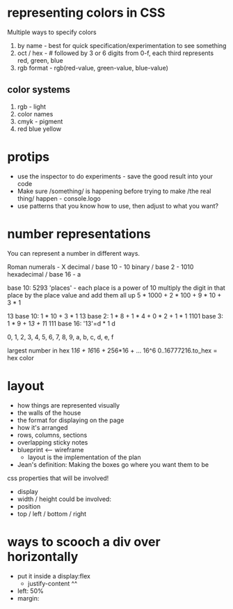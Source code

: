 # representing colors in CSS
Multiple ways to specify colors
1. by name - best for quick specification/experimentation to see something
2. oct / hex - # followed by 3 or 6 digits from 0-f, each third represents red, green, blue
3. rgb format - rgb(red-value, green-value, blue-value)

## color systems
1. rgb - light
2. color names
3. cmyk - pigment
4. red blue yellow

# protips
* use the inspector to do experiments - save the good result into your code
* Make sure /something/ is happening before trying to make /the real thing/ happen - console.logo
* use patterns that you know how to use, then adjust to what you want?

# number representations
You can represent a number in different ways.

Roman numerals - X
decimal / base 10 - 10
binary / base 2 - 1010
hexadecimal / base 16 - a

base 10: 5293
'places' - each place is a power of 10
multiply the digit in that place by the place value and add them all up
5 * 1000 + 2 * 100 + 9 * 10 + 3 * 1

13
base 10: 1 * 10 + 3 * 1
    13
base 2: 1 * 8 + 1 * 4 + 0 * 2 + 1 * 1
    1101
base 3: 1 * 9 + 1*3 + 1*1
    111
base 16: '13'=d * 1
    d

0, 1, 2, 3, 4, 5, 6, 7, 8, 9, a, b, c, d, e, f


largest number in hex
1*16 + 16*16 + 256*16 + ... 16^6
0..16777216.to_hex = hex color

# layout
* how things are represented visually
* the walls of the house
* the format for displaying on the page
* how it's arranged
* rows, columns, sections
* overlapping sticky notes
* blueprint <-- wireframe
  * layout is the implementation of the plan
* Jean's definition: Making the boxes go where you want them to be

css properties that will be involved!
* display
* width / height
could be involved:
* position
* top / left / bottom / right


# ways to scooch a div over horizontally
* put it inside a display:flex
  * justify-content ^^
* left: 50%
* margin: 